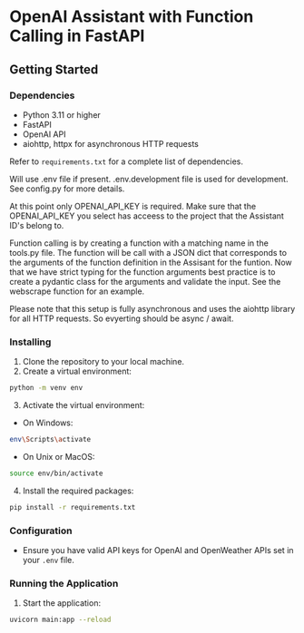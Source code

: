 # OpenAI Assistant with Function Calling in FastAPI

## Getting Started

### Dependencies

- Python 3.11 or higher
- FastAPI
- OpenAI API
- aiohttp, httpx for asynchronous HTTP requests

Refer to `requirements.txt` for a complete list of dependencies.

Will use .env file if present. .env.development file is used for development.
See config.py for more details.

At this point only OPENAI_API_KEY is required. 
Make sure that the OPENAI_API_KEY you select has acceess to the project that the Assistant ID's belong to.

Function calling is by creating a function with a matching name in the tools.py file.
The function will be call with a JSON dict that corresponds to the arguments of the function definition in the Assisant for the funtion. Now that we have strict typing for the function arguments best practice is to create a 
pydantic class for the arguments and validate the input. See the webscrape function for an example.

Please note that this setup is fully asynchronous and uses the aiohttp library for all HTTP requests.
So evyerting should be async / await.


### Installing

1. Clone the repository to your local machine.
2. Create a virtual environment:

```sh
python -m venv env
```

3. Activate the virtual environment:

- On Windows:

```sh
env\Scripts\activate
```

- On Unix or MacOS:

```sh
source env/bin/activate
```

4. Install the required packages:

```sh
pip install -r requirements.txt
```

### Configuration

- Ensure you have valid API keys for OpenAI and OpenWeather APIs set in your `.env` file.

### Running the Application

1. Start the application:

```sh
uvicorn main:app --reload
```


